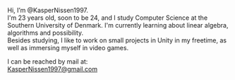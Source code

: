 Hi, I’m @KasperNissen1997.\
I'm 23 years old, soon to be 24, and I study Computer Science at the Southern University of Denmark. I'm currently learning about linear algebra, algorithms and possibility.\
Besides studying, I like to work on small projects in Unity in my freetime, as well as immersing myself in video games.

I can be reached by mail at:\
KasperNissen1997@gmail.com

<!---
KasperNissen1997/KasperNissen1997 is a ✨ special ✨ repository because its `README.md` (this file) appears on your GitHub profile.
You can click the Preview link to take a look at your changes.
--->
